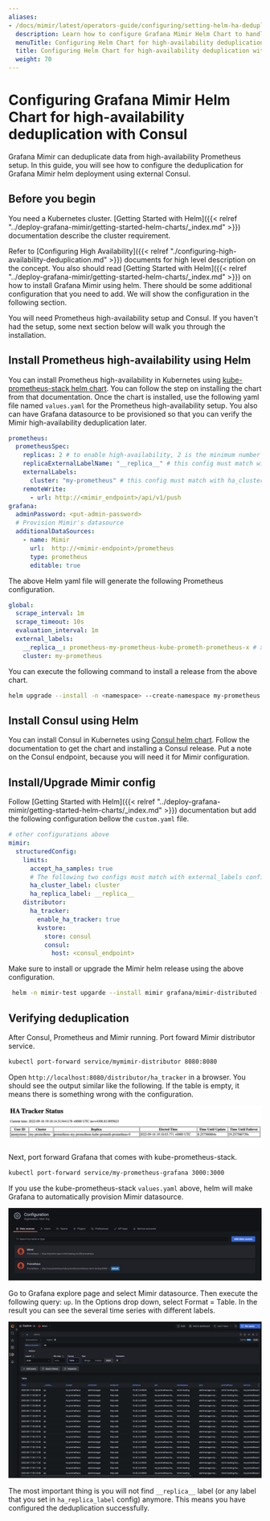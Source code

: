 ```yaml
---
aliases:
- /docs/mimir/latest/operators-guide/configuring/setting-helm-ha-deduplication-consul/
  description: Learn how to configure Grafana Mimir Helm Chart to handle HA Prometheus server deduplication with Consul.
  menuTitle: Configuring Helm Chart for high-availability deduplication with Consul
  title: Configuring Helm Chart for high-availability deduplication with Consul
  weight: 70
---
```


# Configuring Grafana Mimir Helm Chart for high-availability deduplication with Consul
Grafana Mimir can deduplicate data from high-availability Prometheus setup. In this guide, you will see how to configure
the deduplication for Grafana Mimir helm deployment using external Consul.

## Before you begin

You need a Kubernetes cluster. 
[Getting Started with Helm]({{< relref "../deploy-grafana-mimir/getting-started-helm-charts/_index.md" >}}) documentation
describe the cluster requirement.

Refer to [Configuring High Availability]({{< relref "./configuring-high-availability-deduplication.md" >}}) documents 
for high level description on the concept. You also should read 
[Getting Started with Helm]({{< relref "../deploy-grafana-mimir/getting-started-helm-charts/_index.md" >}}) on how
to install Grafana Mimir using helm. There should be some additional configuration that you need to add. We will
show the configuration in the following section.

You will need Prometheus high-availability setup and Consul. If you haven't had the setup, some next section below will 
walk you through the installation.

## Install Prometheus high-availability using Helm

You can install Prometheus high-availability in Kubernetes using 
[kube-prometheus-stack helm chart](https://github.com/prometheus-community/helm-charts/tree/main/charts/kube-prometheus-stack). 
You can follow the step on installing the chart from that documentation. Once the chart is installed, use the 
following yaml file named `values.yaml` for the Prometheus high-availability setup. You also can have Grafana datasource
to be provisioned so that you can verify the Mimir high-availability deduplication later.

```yaml
prometheus:
  prometheusSpec:
    replicas: 2 # to enable high-availability, 2 is the minimum number of replica
    replicaExternalLabelName: "__replica__" # this config must match with ha_replica_label config in Mimir
    externalLabels:
      cluster: "my-prometheus" # this config must match with ha_cluster_label config in Mimir
    remoteWrite:
      - url: http://<mimir_endpoint>/api/v1/push
grafana:
  adminPassword: <put-admin-password>
  # Provision Mimir's datasource
  additionalDataSources:
    - name: Mimir
      url:  http://<mimir-endpoint>/prometheus
      type: prometheus
      editable: true
```

The above Helm yaml file will generate the following Prometheus configuration.

```yaml
global:
  scrape_interval: 1m
  scrape_timeout: 10s
  evaluation_interval: 1m
  external_labels:
    __replica__: prometheus-my-prometheus-kube-prometh-prometheus-x # x is the replica number
    cluster: my-prometheus
```

You can execute the following command to install a release from the above chart.

```bash
helm upgrade --install -n <namespace> --create-namespace my-prometheus prometheus-community/kube-prometheus-stack --values values.yml
```

## Install Consul using Helm

You can install Consul in Kubernetes using
[Consul helm chart](https://github.com/hashicorp/consul-k8s/tree/main/charts/consul). Follow the documentation to get 
the chart and installing a Consul release. Put a note on the Consul endpoint, because you will need it for Mimir 
configuration.

## Install/Upgrade Mimir config

Follow [Getting Started with Helm]({{< relref "../deploy-grafana-mimir/getting-started-helm-charts/_index.md" >}}) 
documentation but add the following configuration bellow the `custom.yaml` file.

```yaml
# other configurations above
mimir:
  structuredConfig:
    limits:
      accept_ha_samples: true 
      # The following two configs must match with external_labels config in Prometheus
      ha_cluster_label: cluster
      ha_replica_label: __replica__
    distributor:   
      ha_tracker:
        enable_ha_tracker: true
        kvstore:
          store: consul
          consul:
            host: <consul_endpoint>
```

Make sure to install or upgrade the Mimir helm release using the above configuration.

```bash
 helm -n mimir-test upgarde --install mimir grafana/mimir-distributed -f custom.yaml
```

## Verifying deduplication

After Consul, Prometheus and Mimir running. Port foward Mimir distributor service.

```bash
kubectl port-forward service/mymimir-distributor 8080:8080
```

Open `http://localhost:8080/distributor/ha_tracker` in a browser. You should see the output similar like the following.
If the table is empty, it means there is something wrong with the configuration.

![HA Tracker Status](ha-tracker-status.png)

Next, port forward Grafana that comes with kube-prometheus-stack. 

```bash
kubectl port-forward service/my-prometheus-grafana 3000:3000
```

If you use the kube-prometheus-stack `values.yaml` above, helm will make Grafana to automatically provision Mimir 
datasource. 

![Mimir Datasource](mimir-datasource.png)

Go to Grafana explore page and select Mimir datasource. Then execute the following query: `up`. In the Options drop down,
select Format = Table. In the result you can see the several time series with different labels. 

![Verify Deduplication](verify-deduplication.png)

The most important thing is you will not find `__replica__` label (or any label that you set in `ha_replica_label` 
config) anymore. This means you have configured the deduplication successfully. 